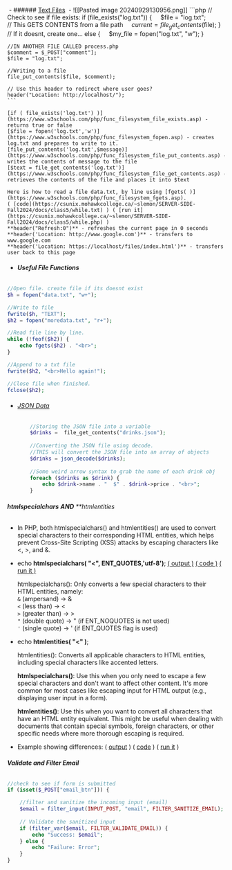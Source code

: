  - ###### [Text Files](https://www.youtube.com/embed/1vS2KXf0Esc?si=2k0WDJJa3K_aLy0q) 
	- ![[Pasted image 20240929130956.png]]
	```php
	// Check to see if file exists:
	if (file_exists("log.txt")) {
	    $file = "log.txt";
	   
	    // This GETS CONTENTS from a file path
	    $current = file_get_contents($file);
	}
	// If it doesnt, create one...
	else {
	    $my_file = fopen("log.txt", "w");
	}
	
	//IN ANOTHER FILE CALLED process.php
	$comment = $_POST["comment"];
	$file = "log.txt";
	
	//Writing to a file
	file_put_contents($file, $comment);
	
	// Use this header to redirect where user goes?
	header("Location: http://localhost/");
	```
	
	[if ( file_exists('log.txt') )](https://www.w3schools.com/php/func_filesystem_file_exists.asp) - returns true or false  
	[$file = fopen('log.txt','w')](https://www.w3schools.com/php/func_filesystem_fopen.asp) - creates log.txt and prepares to write to it.  
	[file_put_contents('log.txt',$message)](https://www.w3schools.com/php/func_filesystem_file_put_contents.asp) - writes the contents of message to the file  
	[$text = file_get_contents('log.txt')](https://www.w3schools.com/php/func_filesystem_file_get_contents.asp) - retrieves the contents of the file and places it into $text  
		
	Here is how to read a file data.txt, by line using [fgets( )](https://www.w3schools.com/php/func_filesystem_fgets.asp).     ( [code](https://csunix.mohawkcollege.ca/~slemon/SERVER-SIDE-Fall2024/docs/class5/while.txt) ) ( [run it](https://csunix.mohawkcollege.ca/~slemon/SERVER-SIDE-Fall2024/docs/class5/while.php) )  
	**header("Refresh:0")** - refreshes the current page in 0 seconds  
	**header('Location: http://www.google.com')** - transfers to www.google.com  
	**header('Location: https://localhost/files/index.html')** - transfers user back to this page
	
- ###### **Useful File Functions**
```php
//Open file. create file if its doesnt exist
$h = fopen("data.txt", "w+");

//Write to file
fwrite($h, "TEXT");
$h2 = fopen("moredata.txt", "r+");

//Read file line by line.
while (!feof($h2)) {
    echo fgets($h2) . "<br>";
}

//Append to a txt file
fwrite($h2, "<br>Hello again!");

//Close file when finished.
fclose($h2);
```

- ###### [JSON Data](https://youtu.be/0pGafJLVb5M?si=Yhr3sMt6vZJDseH_)
	```php
		//Storing the JSON file into a variable
		$drinks =  file_get_contents("drinks.json");
		
		//Converting the JSON file using decode.
		//THIS will convert the JSON file into an array of objects
		$drinks = json_decode($drinks);
		
		//Some weird arrow syntax to grab the name of each drink obj
		foreach ($drinks as $drink) {
		    echo $drink->name . "  $" . $drink->price . "<br>";
		}
	```
###### **htmlspecialchars** **AND** **htmlentities
- In PHP, both htmlspecialchars() and htmlentities() are used to convert special characters to their corresponding HTML entities, which helps prevent Cross-Site Scripting (XSS) attacks by escaping characters like <, >, and &.

- echo **htmlspecialchars( "<", ENT_QUOTES,'utf-8')**; [( output )](https://csunix.mohawkcollege.ca/~slemon/SERVER-SIDE-Fall2024/docs/class5/htmlspecialchars.png) [( code )](https://csunix.mohawkcollege.ca/~slemon/SERVER-SIDE-Fall2024/docs/class5/htmlspecialchars.txt) [( run it )](https://csunix.mohawkcollege.ca/~slemon/SERVER-SIDE-Fall2024/docs/class5/htmlspecialchars.php)  
    
    htmlspecialchars(): Only converts a few special characters to their HTML entities, namely:  
    `&` (ampersand) → &amp;  
    `<` (less than) → &lt;  
    `>` (greater than) → &gt;  
    `"` (double quote) → &quot; (if ENT_NOQUOTES is not used)  
    `'` (single quote) → &#039; (if ENT_QUOTES flag is used)  
    
- echo **htmlentities( "<" )**;  
    
    htmlentities(): Converts all applicable characters to HTML entities, including special characters like accented letters.
    
    **htmlspecialchars()**: Use this when you only need to escape a few special characters and don't want to affect other content. It's more common for most cases like escaping input for HTML output (e.g., displaying user input in a form).
    
    **htmlentities()**: Use this when you want to convert all characters that have an HTML entity equivalent. This might be useful when dealing with documents that contain special symbols, foreign characters, or other specific needs where more thorough escaping is required.
    
- Example showing differences: ( [output](https://csunix.mohawkcollege.ca/~slemon/SERVER-SIDE-Fall2024/docs/class5/html.png) ) ( [code](https://csunix.mohawkcollege.ca/~slemon/SERVER-SIDE-Fall2024/docs/class5/html.txt) ) ( [run it](https://csunix.mohawkcollege.ca/~slemon/SERVER-SIDE-Fall2024/docs/class5/html.php) )

###### **Validate and Filter Email**
```php
//check to see if form is submitted
if (isset($_POST["email_btn"])) {

	//filter and sanitize the incoming input (email)
    $email = filter_input(INPUT_POST, "email", FILTER_SANITIZE_EMAIL);
    
    // Validate the sanitized input
    if (filter_var($email, FILTER_VALIDATE_EMAIL)) {
        echo "Success: $email";
    } else {
        echo "Failure: Error";
    }
}
```